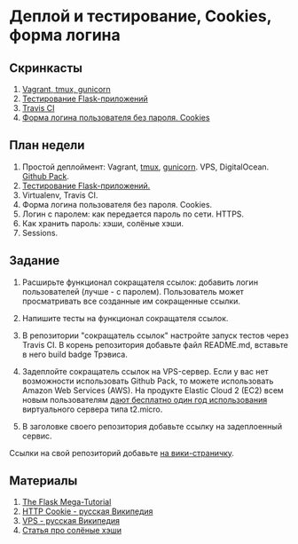 Деплой и тестирование, Cookies, форма логина
======================

Скринкасты
-------

1. [Vagrant, tmux, gunicorn](http://www.youtube.com/watch?v=3zRuMyt7yyc)
2. [Тестирование Flask-приложений](http://www.youtube.com/watch?v=KaGouI9ZaIo)
3. [Travis CI](http://www.youtube.com/watch?v=oSBXaJLBErg)
4. [Форма логина пользователя без пароля. Cookies](http://www.youtube.com/watch?v=hn_zebvViVI)

План недели
-------

1. Простой деплоймент: Vagrant, [tmux](https://gist.github.com/henrik/1967800), [gunicorn](http://flask.pocoo.org/docs/0.10/deploying/wsgi-standalone/#gunicorn). VPS, DigitalOcean. [Github Pack](https://education.github.com/pack).
2. [Тестирование Flask-приложений.](http://flask.pocoo.org/docs/0.10/testing/)
3. Virtualenv, Travis CI.
4. Форма логина пользователя без пароля. Cookies.
5. Логин с паролем: как передается пароль по сети. HTTPS.
6. Как хранить пароль: хэши, солёные хэши.
6. Sessions.

Задание
------

1. Расширьте функционал сокращателя ссылок: добавить логин пользователей (лучше - с паролем). Пользователь может просматривать все созданные им сокращенные ссылки.

2. Напишите тесты на функционал сокращателя ссылок.

3. В репозитории "сокращатель ссылок" настройте запуск тестов через Travis CI. В корень репозитория добавьте файл README.md, вставьте в него build badge Трэвиса.

4. Задеплойте сокращатель ссылок на VPS-сервер. Если у вас нет возможности использовать Github Pack, то можете использовать Amazon Web Services (AWS). На продукте Elastic Cloud 2 (EC2) всем новым пользователям [дают бесплатно один год использования](http://aws.amazon.com/ru/free/faqs/) виртуального сервера типа t2.micro.

5. В заголовке своего репозитория добавьте ссылку на задеплоенный сервис.

Ссылки на свой репозиторий добавьте [на вики-страничку](https://github.com/vpavlenko/web-programming/wiki/%D0%A0%D0%B5%D1%88%D0%B5%D0%BD%D0%B8%D1%8F-%D0%B7%D0%B0%D0%B4%D0%B0%D0%BD%D0%B8%D0%B9-%D0%B7%D0%B0%D0%BD%D1%8F%D1%82%D0%B8%D1%8F-5).



Материалы
---

1. [The Flask Mega-Tutorial](http://blog.miguelgrinberg.com/post/the-flask-mega-tutorial-part-i-hello-world)
2. [HTTP Cookie - русская Википедия](https://ru.wikipedia.org/wiki/HTTP_cookie)
3. [VPS - русская Википедия](https://ru.wikipedia.org/wiki/VPS)
4. [Статья про солёные хэши](http://www.internet-technologies.ru/articles/article_1807.html)
